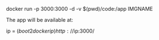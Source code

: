 docker run -p 3000:3000 -d -v $(pwd)/code:/app IMGNAME

The app will be available at:

ip = $(boot2docker ip)
http://$ip:3000/
